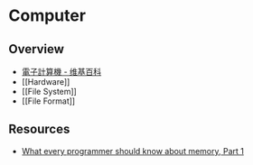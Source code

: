 # Computer

## Overview

- [電子計算機 - 维基百科](https://zh.wikipedia.org/wiki/%E9%9B%BB%E5%AD%90%E8%A8%88%E7%AE%97%E6%A9%9F)
- [[Hardware]]
- [[File System]]
- [[File Format]]

## Resources

- [What every programmer should know about memory, Part 1](http://lwn.net/Articles/250967/?rss=1)
